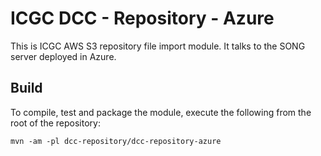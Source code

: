# ICGC DCC - Repository - Azure

This is ICGC AWS S3 repository file import module. It talks to the SONG server deployed in Azure. 
## Build

To compile, test and package the module, execute the following from the root of the repository:

```shell
mvn -am -pl dcc-repository/dcc-repository-azure
```
